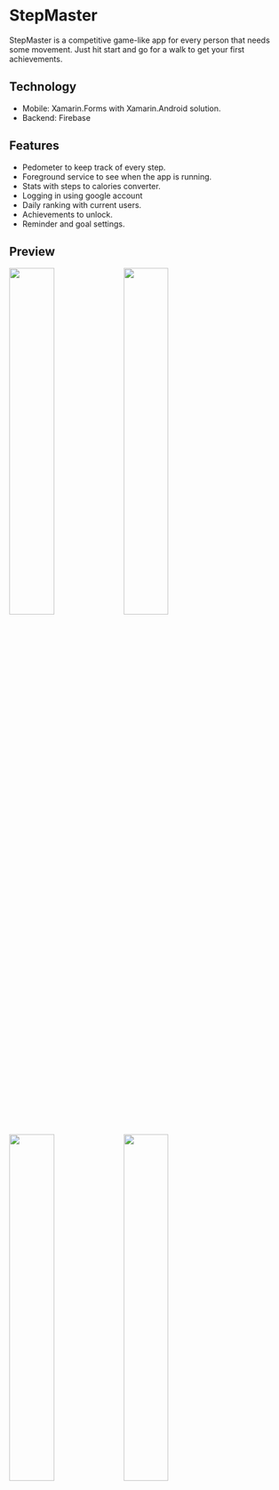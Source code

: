 # StepMaster
StepMaster is a competitive game-like app for every person that needs some movement. Just hit start and go for a walk to get your first achievements.

## Technology
- Mobile: Xamarin.Forms with Xamarin.Android solution.
- Backend: Firebase

## Features
- Pedometer to keep track of every step.
- Foreground service to see when the app is running.
- Stats with steps to calories converter.
- Logging in using google account
- Daily ranking with current users.
- Achievements to unlock.
- Reminder and goal settings.

## Preview
<img src="https://user-images.githubusercontent.com/38327738/149121419-78f40e93-514c-4fd4-a79f-b75c3ad5b10b.png" width=40% height=40%>
<img src="https://user-images.githubusercontent.com/38327738/149121423-99e2a230-ba23-4ebd-b852-48bc37ebf130.png" width=40% height=40%>
<img src="https://user-images.githubusercontent.com/38327738/149121428-23013452-a71d-4db7-9a1b-a62c0525c619.png" width=40% height=40%>
<img src="https://user-images.githubusercontent.com/38327738/149121413-f024046a-9a68-4c98-bfda-54451470aae6.png" width=40% height=40%>

